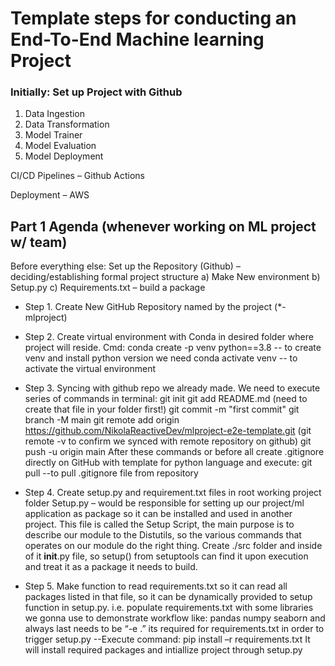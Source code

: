 # Template steps for conducting an End-To-End Machine learning Project

### Initially: Set up Project with Github
1.	Data Ingestion
2.	Data Transformation
3.	Model Trainer
4.	Model Evaluation
5.	Model Deployment

CI/CD Pipelines – Github Actions

Deployment – AWS

## Part 1 Agenda (whenever working on ML project w/ team)
Before everything else:	Set up the Repository (Github) – deciding/establishing formal project structure
a)	Make New environment
b)	Setup.py
c)	Requirements.txt – build a package

* Step 1. Create New GitHub Repository named by the project (*-mlproject)
* Step 2. Create virtual environment with Conda in desired folder where project will reside.
Cmd: conda create -p venv python==3.8 -- to create venv and install python version we need 
	conda activate venv  -- to activate the virtual environment
* Step 3. Syncing with github repo we already made. We need to execute series of commands in terminal:
git init
git add README.md (need to create that file in your folder first!)
git commit -m "first commit"
git branch -M main
git remote add origin https://github.com/NikolaReactiveDev/mlproject-e2e-template.git (git remote -v to confirm we synced with remote repository on github)
git push -u origin main
After these commands or before all create .gitignore directly on GitHub with template for python language and execute: git pull --to pull .gitignore file from repository

* Step 4. Create setup.py and requirement.txt files in root working project folder
Setup.py – would be responsible for setting up our project/ml application as package so it can be installed and used in another project. This file is called the Setup Script, the main purpose is to describe our module to the Distutils, so the various commands that operates on our module do the right thing. 
Create ./src folder and inside of it __init__.py file, so setup() from setuptools can find it upon execution and treat it as a package it needs to build.
* Step 5. Make function to read requirements.txt so it can read all packages listed in that file, so it can be dynamically provided to setup function in setup.py. 
i.e. populate requirements.txt with some libraries we gonna use to demonstrate workflow like:
pandas numpy seaborn and always last needs to be “-e .” its required for requirements.txt in order to trigger setup.py
--Execute command: pip install –r requirements.txt
It will install required packages and intiallize project through setup.py

